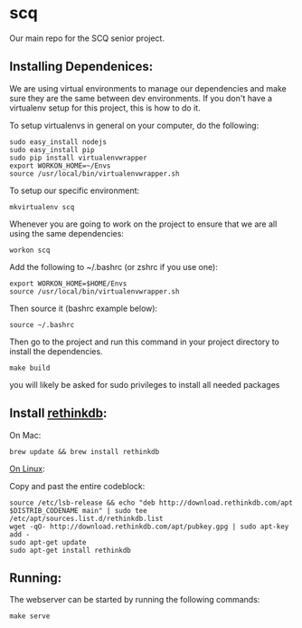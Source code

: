 # scq
Our main repo for the SCQ senior project.

## Installing Dependenices:
We are using virtual environments to manage our dependencies and make sure they are the same between dev environments. If you don't have a virtualenv setup for this project, this is how to do it.

To setup virtualenvs in general on your computer, do the following:
```
sudo easy_install nodejs
sudo easy_install pip
sudo pip install virtualenvwrapper
export WORKON_HOME=~/Envs
source /usr/local/bin/virtualenvwrapper.sh
```

To setup our specific environment:
```
mkvirtualenv scq
```

Whenever you are going to work on the project to ensure that we are all using the same dependencies:
```
workon scq
```

Add the following to ~/.bashrc (or zshrc if you use one):

```
export WORKON_HOME=$HOME/Envs
source /usr/local/bin/virtualenvwrapper.sh
```

Then source it (bashrc example below):
```
source ~/.bashrc
```

Then go to the project and run this command in your project directory to install the dependencies.
```
make build
```
you will likely be asked for sudo privileges to install all needed packages

## Install [rethinkdb]( https://rethinkdb.com/docs/install/):

On Mac:

```brew update && brew install rethinkdb```

[On Linux](https://www.rethinkdb.com/docs/install/ubuntu/):

Copy and past the entire codeblock:
```
source /etc/lsb-release && echo "deb http://download.rethinkdb.com/apt $DISTRIB_CODENAME main" | sudo tee /etc/apt/sources.list.d/rethinkdb.list
wget -qO- http://download.rethinkdb.com/apt/pubkey.gpg | sudo apt-key add -
sudo apt-get update
sudo apt-get install rethinkdb
```

## Running:

The webserver can be started by running the following commands:

```
make serve
```
